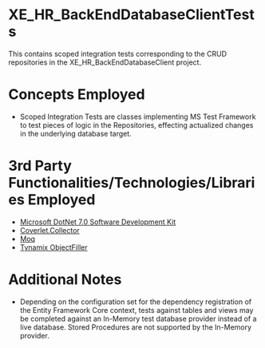 # XE_HR_BackEndDatabaseClientTests
This contains scoped integration tests corresponding to the CRUD repositories in the XE_HR_BackEndDatabaseClient project.
# Concepts Employed
* Scoped Integration Tests are classes implementing MS Test Framework to test pieces of logic in the Repositories, effecting actualized changes in the underlying database target.
# 3rd Party Functionalities/Technologies/Libraries Employed
* [Microsoft DotNet 7.0 Software Development Kit](https://learn.microsoft.com/en-us/dotnet/csharp/)
* [Coverlet.Collector](https://github.com/coverlet-coverage/coverlet)
* [Moq](https://github.com/Moq)
* [Tynamix ObjectFiller](https://objectfiller.net/)
# Additional Notes
* Depending on the configuration set for the dependency registration of the Entity Framework Core context, tests against tables and views may be completed against an In-Memory test database provider instead of a live database. Stored Procedures are not supported by the In-Memory provider.
